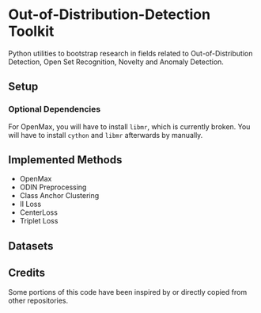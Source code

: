 # Out-of-Distribution-Detection Toolkit

Python utilities to bootstrap research in fields related to Out-of-Distribution Detection, Open Set Recognition, 
Novelty and Anomaly Detection.


## Setup 

### Optional Dependencies
For OpenMax, you will have to install `libmr`, which is currently broken.
You will have to install `cython` and `libmr` afterwards by manually.


## Implemented Methods

- OpenMax
- ODIN Preprocessing
- Class Anchor Clustering
- II Loss
- CenterLoss 
- Triplet Loss 

## Datasets 



## Credits

Some portions of this code have been inspired by or directly copied from other repositories. 